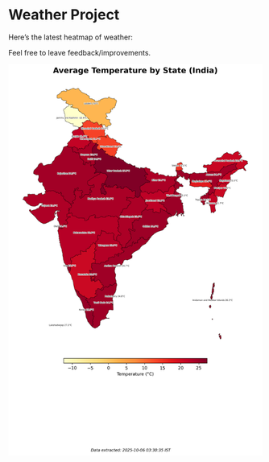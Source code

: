 # Weather Project

Here’s the latest heatmap of weather:

Feel free to leave feedback/improvements.

![India Heatmap](docs/assets/india_heatmap.png?v=E2EA85)
